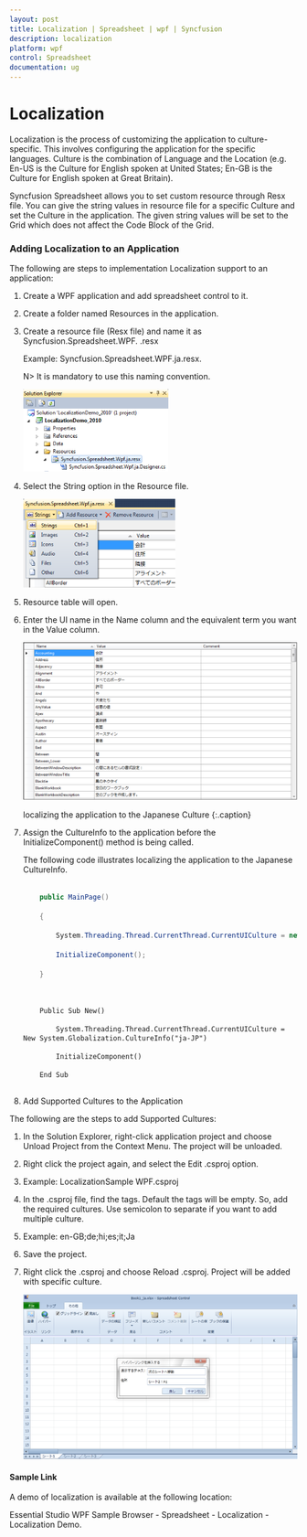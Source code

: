 ```yaml
---
layout: post
title: Localization | Spreadsheet | wpf | Syncfusion
description: localization
platform: wpf
control: Spreadsheet
documentation: ug
---
```


# Localization

Localization is the process of customizing the application to culture-specific. This involves configuring the application for the specific languages. Culture is the combination of Language and the Location (e.g. En-US is the Culture for English spoken at United States; En-GB is the Culture for English spoken at Great Britain). 

Syncfusion Spreadsheet allows you to set custom resource through Resx file. You can give the string values in resource file for a specific Culture and set the Culture in the application. The given string values will be set to the Grid which does not affect the Code Block of the Grid. 

### Adding Localization to an Application 

The following are steps to implementation Localization support to an application:

1. Create a WPF application and add spreadsheet control to it. 

2. Create a folder named Resources in the application. 

3. Create a resource file (Resx file) and name it as Syncfusion.Spreadsheet.WPF. <your culture info name>.resx 

   Example: Syncfusion.Spreadsheet.WPF.ja.resx.

   N> It is mandatory to use this naming convention.

   ![](Localization_images/Localization_img1.png)

4. Select the String option in the Resource file. 

   ![](Localization_images/Localization_img2.png)

5. Resource table will open.

6. Enter the UI name in the Name column and the equivalent term you want in the Value column. 

   ![](Localization_images/Localization_img3.png)

   localizing the application to the Japanese Culture
   {:.caption}

7. Assign the CultureInfo to the application before the InitializeComponent() method is being called. 

   The following code illustrates localizing the application to the Japanese CultureInfo.
   
   ~~~ csharp
       
	   public MainPage()
	   
	   { 	
	   
		   System.Threading.Thread.CurrentThread.CurrentUICulture = new System.Globalization.CultureInfo("ja-JP"); 
		   
		   InitializeComponent();
		   
	   }
	   
   ~~~
   ~~~ vbnet
    
	   Public Sub New()
	   
		   System.Threading.Thread.CurrentThread.CurrentUICulture = New System.Globalization.CultureInfo("ja-JP")
		   
		   InitializeComponent()
	   
	   End Sub
	   
   ~~~
  
8. Add Supported Cultures to the Application

The following are the steps to add Supported Cultures:

1. In the Solution Explorer, right-click application project and choose Unload Project from the Context Menu. The project will be unloaded. 

2. Right click the project again, and select the Edit <ProjectName>.csproj option. 

3. Example: LocalizationSample WPF.csproj

4. In the .csproj file, find the <SupportedCultures></SupportedCultures> tags. Default the tags will be empty. So, add the required cultures. Use semicolon to separate if you want to add multiple culture. 

5. Example: <SupportedCultures>en-GB;de;hi;es;it;Ja</SupportedCultures> 

6. Save the project.

7. Right click the <ProjectName>.csproj and choose Reload <ProjectName>.csproj. Project will be added with specific culture. 

   ![](Localization_images/Localization_img4.png)

#### Sample Link

A demo of localization is available at the following location:  

Essential Studio WPF Sample Browser - Spreadsheet - Localization - Localization Demo.